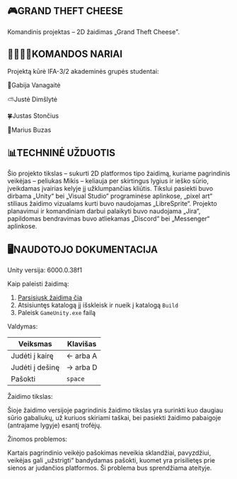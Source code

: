 🎮GRAND THEFT CHEESE
-----------------------------------------------------------

Komandinis projektas – 2D žaidimas „Grand Theft Cheese".

👨‍👨‍👦‍👦KOMANDOS NARIAI
----------------------------------------------------------

Projektą kūrė IFA-3/2 akademinės grupės studentai:

🌸Gabija Vanagaitė

⛅Justė Dimšlytė

🍀Justas Stončius

🧃Marius Buzas


📊TECHNINĖ UŽDUOTIS
----------------------------------------------------------

Šio projekto tikslas – sukurti 2D platformos tipo žaidimą, kuriame pagrindinis veikėjas – peliukas Mikis – keliauja per skirtingus lygius ir ieško sūrio, įveikdamas įvairias kelyje jį užklumpančias kliūtis. Tikslui pasiekti buvo dirbama „Unity“ bei „Visual Studio“ programinėse aplinkose, „pixel art“ stiliaus žaidimo vizualams kurti buvo naudojamas „LibreSprite“. Projekto planavimui ir komandiniam darbui palaikyti buvo naudojama „Jira“, papildomas bendravimas buvo atliekamas „Discord“ bei „Messenger“ aplinkose.


🖥️NAUDOTOJO DOKUMENTACIJA
----------------------------------------------------------------

Unity versija: 6000.0.38f1

Kaip paleisti žaidimą:

1. [Parsisiųsk žaidimą čia](https://github.com/gabijux/Grand_Theft_Cheese/releases/tag/v1.0)
2. Atsisiuntęs katalogą jį išskleisk ir nueik į katalogą ``Build``
3. Paleisk ``GameUnity.exe`` failą

Valdymas:

| Veiksmas        | Klavišas  |
|-----------------|-----------|
| Judėti į kairę  | ← arba A  |
| Judėti į dešinę | → arba D  |
| Pašokti         | ``space`` |

Žaidimo tikslas:

Šioje žaidimo versijoje pagrindinis žaidimo tikslas yra surinkti kuo daugiau sūrio gabaliukų, už kuriuos skiriami taškai, bei pasiekti žaidimo pabaigoje (antrajame lygyje) esantį trofėjų.

Žinomos problemos:

Kartais pagrindinio veikėjo pašokimas neveikia sklandžiai, pavyzdžiui, veikėjas gali „užstrigti“ bandydamas pašokti, kuomet yra prisilietęs prie sienos ar judančios platformos. Ši problema bus sprendžiama ateityje.







